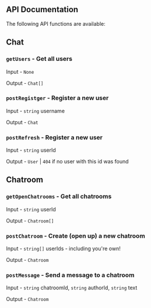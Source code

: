 
## API Documentation

The following API functions are available:

## Chat

### `getUsers` - Get all users 

Input - `None`

Output - `Chat[]`

### `postRegistger` - Register a new user

Input - `string` username

Output - `Chat`

### `postRefresh` - Register a new user

Input - `string` userId

Output - `User` | `404` if no user with this id was found

## Chatroom

### `getOpenChatrooms` - Get all chatrooms

Input - `string` userId

Output - `Chatroom[]`

### `postChatroom` - Create (open up) a new chatroom

Input - `string[]` userIds - including you're own!

Output - `Chatroom`

### `postMessage` - Send a message to a chatroom

Input - `string` chatroomId, `string` authorId, `string` text

Output - `Chatroom`



